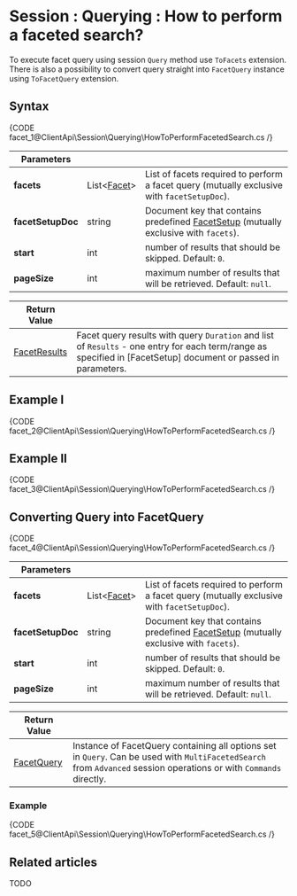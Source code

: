 # Session : Querying : How to perform a faceted search?

To execute facet query using session `Query` method use `ToFacets` extension. There is also a possibility to convert query straight into `FacetQuery` instance using `ToFacetQuery` extension.

## Syntax

{CODE facet_1@ClientApi\Session\Querying\HowToPerformFacetedSearch.cs /}

| Parameters | | |
| ------------- | ------------- | ----- |
| **facets** | List<[Facet](../../../glossary/facet)> | List of facets required to perform a facet query (mutually exclusive with `facetSetupDoc`). |
| **facetSetupDoc** | string | Document key that contains predefined [FacetSetup](../../../glossary/facet-setup) (mutually exclusive with `facets`). |
| **start** | int | number of results that should be skipped. Default: `0`. |
| **pageSize** | int | maximum number of results that will be retrieved. Default: `null`. | 

| Return Value | |
| ------------- | ----- |
| [FacetResults](../../../glossary/facet-results) | Facet query results with query `Duration` and list of `Results` - one entry for each term/range as specified in [FacetSetup] document or passed in parameters. |

## Example I

{CODE facet_2@ClientApi\Session\Querying\HowToPerformFacetedSearch.cs /}

## Example II

{CODE facet_3@ClientApi\Session\Querying\HowToPerformFacetedSearch.cs /}

## Converting Query into FacetQuery

{CODE facet_4@ClientApi\Session\Querying\HowToPerformFacetedSearch.cs /}

| Parameters | | |
| ------------- | ------------- | ----- |
| **facets** | List<[Facet](../../../glossary/facet)> | List of facets required to perform a facet query (mutually exclusive with `facetSetupDoc`). |
| **facetSetupDoc** | string | Document key that contains predefined [FacetSetup](../../../glossary/facet-setup) (mutually exclusive with `facets`). |
| **start** | int | number of results that should be skipped. Default: `0`. |
| **pageSize** | int | maximum number of results that will be retrieved. Default: `null`. | 

| Return Value | |
| ------------- | ----- |
| [FacetQuery](../../../glossary/facet-query) | Instance of FacetQuery containing all options set in `Query`. Can be used with `MultiFacetedSearch` from `Advanced` session operations or with `Commands` directly. |

### Example

{CODE facet_5@ClientApi\Session\Querying\HowToPerformFacetedSearch.cs /}

## Related articles

TODO
